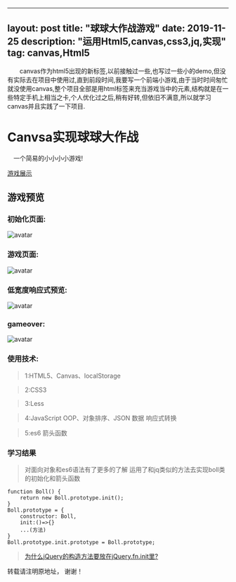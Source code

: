 
 ---
layout: post
title: "球球大作战游戏"
date: 2019-11-25 
description: "运用Html5,canvas,css3,jq,实现"
tag: canvas,Html5
 ---   

　　canvas作为html5出现的新标签,以前接触过一些,也写过一些小的demo,但没有实际去在项目中使用过,直到前段时间,我要写一个前端小游戏,由于当时时间匆忙就没使用canvas,整个项目全部是用html标签来充当游戏当中的元素,结构就是在一些特定手机上相当之卡,个人优化过之后,稍有好转,但依旧不满意,所以就学习canvas并且实践了一下项目.

 

# Canvsa实现球球大作战
　一个简易的小小小小游戏!

 [游戏展示](https://qq6515255.github.io/web/boll/index.html)
## 游戏预览

###  初始化页面:

![avatar](https://qq6515255.github.io/images/posts/boll/bool1.jpg)


###  游戏页面:

![avatar](https://qq6515255.github.io/images/posts/boll/boll2.jpg)


###  低宽度响应式预览:

![avatar](https://qq6515255.github.io/images/posts/boll/boll3.jpg)

###  gameover:

![avatar](https://qq6515255.github.io/images/posts/boll/bool3.jpg)


### 使用技术:

>1:HTML5、Canvas、localStorage

>2:CSS3 

>3:Less

>4:JavaScript OOP、对象排序、JSON 数据 响应式转换

>5:es6 箭头函数 

<p> </p>


### 学习结果

> 对面向对象和es6语法有了更多的了解
> 运用了和jq类似的方法去实现boll类的初始化和箭头函数
```
function Boll() {
    return new Boll.prototype.init();
}
Boll.prototype = {
    constructor: Boll,
    init:()=>{}
    ...(方法)
}
Boll.prototype.init.prototype = Boll.prototype;
```

<p> </p>

> [为什么jQuery的构造方法要放在jQuery.fn.init里?](https://cnodejs.org/topic/53e73361977012ba5590e66d)    

<p> </p>


转载请注明原地址， 谢谢！
